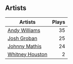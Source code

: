 ## Artists
Artists | Plays 
----- | -----: 
[Andy Williams](/artists/andy-williams-16425) | 35
[Josh Groban](/artists/josh-groban-58260) | 25
[Johnny Mathis](/artists/johnny-mathis-14581) | 24
[Whitney Houston](/artists/whitney-houston-87166) | 2


